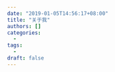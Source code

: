 ```yaml
---
date: "2019-01-05T14:56:17+08:00"
title: "关于我"
authors: []
categories:
  -
tags:
  -
draft: false
---
```

